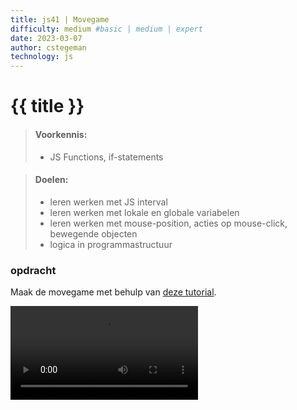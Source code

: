 ```yaml
---
title: js41 | Movegame
difficulty: medium #basic | medium | expert
date: 2023-03-07
author: cstegeman
technology: js
---
```


# {{ title }}

> #### Voorkennis:  
> * JS Functions, if-statements

> #### Doelen:  
> * leren werken met JS interval
> * leren werken met lokale en globale variabelen 
> * leren werken met mouse-position, acties op mouse-click, bewegende objecten 
> * logica in programmastructuur

### opdracht
Maak de movegame met behulp van [deze tutorial](https://std.stegion.nl/codebase/js41_movegame/index.html).<br>

<video  height="150" controls>
    <source src="/_assets/frontend/video_movegame.mp4" type="video/mp4" >
    Your browser does not support the video tag.
</video>
